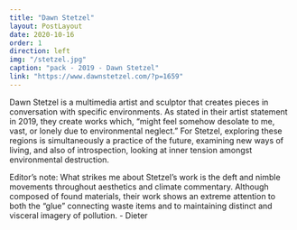 ```yaml
---
title: "Dawn Stetzel"
layout: PostLayout
date: 2020-10-16
order: 1
direction: left
img: "/stetzel.jpg"
caption: "pack - 2019 - Dawn Stetzel"
link: "https://www.dawnstetzel.com/?p=1659"
---
```


Dawn Stetzel is a multimedia artist and sculptor that creates pieces in conversation with specific environments. As stated in their artist statement in 2019, they create works which, “might feel somehow desolate to me, vast, or lonely due to environmental neglect.” For Stetzel, exploring these regions is simultaneously a practice of the future, examining new ways of living, and also of introspection, looking at inner tension amongst environmental destruction.

Editor’s note: What strikes me about Stetzel’s work is the deft and nimble movements throughout aesthetics and climate commentary. Although composed of found materials, their work shows an extreme attention to both the “glue” connecting waste items and to maintaining distinct and visceral imagery of pollution. - Dieter

